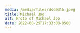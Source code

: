 ```yaml
---
media: /media/files/dsc0346.jpeg
title: Michael Joo
alt: Photo of Michael Joo
date: 2022-08-29T17:33:00-0500
---
```

